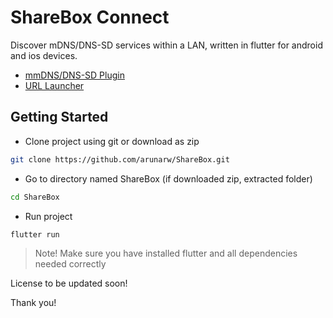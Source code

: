 # ShareBox Connect
Discover mDNS/DNS-SD services within a LAN, written in flutter for android and ios devices.

- [mmDNS/DNS-SD Plugin](https://pub.dartlang.org/packages/mdns2)
- [URL Launcher](https://pub.dartlang.org/packages/url_launcher)

## Getting Started

- Clone project using git or download as zip

```bash
git clone https://github.com/arunarw/ShareBox.git
```

- Go to directory named ShareBox (if downloaded zip, extracted folder)

```bash
cd ShareBox
```

- Run project

```bash
flutter run
```

> Note! Make sure you have installed flutter and all dependencies needed correctly

License to be updated soon!

Thank you!